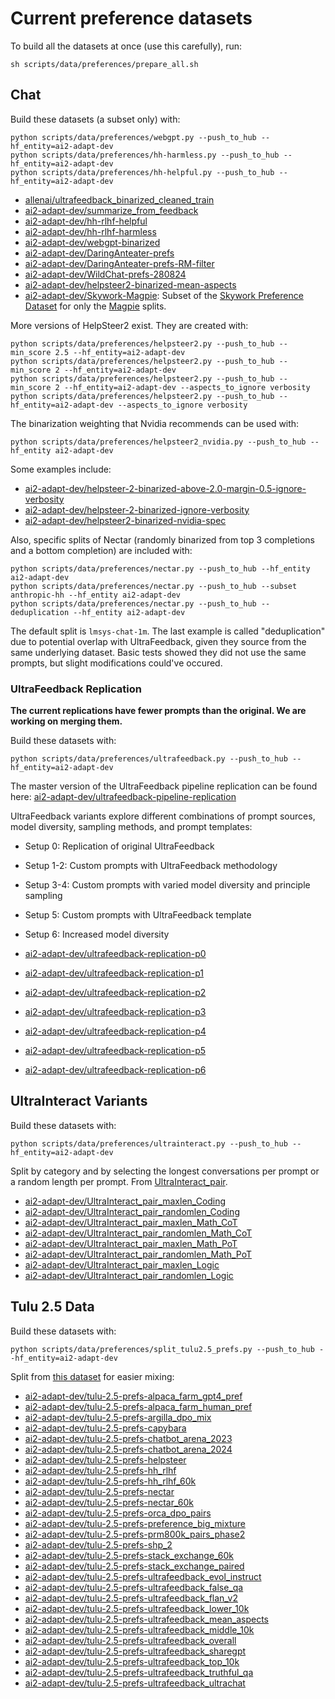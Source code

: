 # Current preference datasets

To build all the datasets at once (use this carefully), run:
```
sh scripts/data/preferences/prepare_all.sh
```

## Chat
Build these datasets (a subset only) with:
```
python scripts/data/preferences/webgpt.py --push_to_hub --hf_entity=ai2-adapt-dev
python scripts/data/preferences/hh-harmless.py --push_to_hub --hf_entity=ai2-adapt-dev
python scripts/data/preferences/hh-helpful.py --push_to_hub --hf_entity=ai2-adapt-dev
```
* [allenai/ultrafeedback_binarized_cleaned_train](https://huggingface.co/datasets/allenai/ultrafeedback_binarized_cleaned_train)
* [ai2-adapt-dev/summarize_from_feedback](https://huggingface.co/datasets/ai2-adapt-dev/summarize_from_feedback)
* [ai2-adapt-dev/hh-rlhf-helpful](https://huggingface.co/datasets/ai2-adapt-dev/hh-rlhf-helpful)
* [ai2-adapt-dev/hh-rlhf-harmless](https://huggingface.co/datasets/ai2-adapt-dev/hh-rlhf-harmless)
* [ai2-adapt-dev/webgpt-binarized](https://huggingface.co/datasets/ai2-adapt-dev/webgpt-binarized)
* [ai2-adapt-dev/DaringAnteater-prefs](https://huggingface.co/datasets/ai2-adapt-dev/DaringAnteater-prefs)
* [ai2-adapt-dev/DaringAnteater-prefs-RM-filter](https://huggingface.co/datasets/ai2-adapt-dev/DaringAnteater-prefs-RM-filter)
* [ai2-adapt-dev/WildChat-prefs-280824](https://huggingface.co/datasets/ai2-adapt-dev/WildChat-prefs-280824)
* [ai2-adapt-dev/helpsteer2-binarized-mean-aspects](https://huggingface.co/datasets/ai2-adapt-dev/helpsteer2-binarized-mean-aspects)
* [ai2-adapt-dev/Skywork-Magpie](https://huggingface.co/datasets/ai2-adapt-dev/Skywork-Magpie): Subset of the [Skywork Preference Dataset](https://huggingface.co/datasets/Skywork/Skywork-Reward-Preference-80K-v0.1) for only the [Magpie](https://arxiv.org/abs/2406.08464) splits.

More versions of HelpSteer2 exist. 
They are created with:
```
python scripts/data/preferences/helpsteer2.py --push_to_hub --min_score 2.5 --hf_entity=ai2-adapt-dev
python scripts/data/preferences/helpsteer2.py --push_to_hub --min_score 2 --hf_entity=ai2-adapt-dev
python scripts/data/preferences/helpsteer2.py --push_to_hub --min_score 2 --hf_entity=ai2-adapt-dev --aspects_to_ignore verbosity
python scripts/data/preferences/helpsteer2.py --push_to_hub --hf_entity=ai2-adapt-dev --aspects_to_ignore verbosity
```
The binarization weighting that Nvidia recommends can be used with:
```
python scripts/data/preferences/helpsteer2_nvidia.py --push_to_hub --hf_entity ai2-adapt-dev
```
Some examples include:
* [ai2-adapt-dev/helpsteer-2-binarized-above-2.0-margin-0.5-ignore-verbosity](https://huggingface.co/datasets/ai2-adapt-dev/helpsteer-2-binarized-above-2.0-margin-0.5-ignore-verbosity)
* [ai2-adapt-dev/helpsteer-2-binarized-ignore-verbosity](https://huggingface.co/datasets/ai2-adapt-dev/helpsteer-2-binarized-ignore-verbosity)
* [ai2-adapt-dev/helpsteer2-binarized-nvidia-spec](https://huggingface.co/datasets/ai2-adapt-dev/helpsteer2-binarized-nvidia-spec)

Also, specific splits of Nectar (randomly binarized from top 3 completions and a bottom completion) are included with:
```
python scripts/data/preferences/nectar.py --push_to_hub --hf_entity ai2-adapt-dev
python scripts/data/preferences/nectar.py --push_to_hub --subset anthropic-hh --hf_entity ai2-adapt-dev
python scripts/data/preferences/nectar.py --push_to_hub --deduplication --hf_entity ai2-adapt-dev
```
The default split is `lmsys-chat-1m`.
The last example is called "deduplication" due to potential overlap with UltraFeedback, given they source from the same underlying dataset. Basic tests showed they did not use the same prompts, but slight modifications could've occured.

### UltraFeedback Replication

**The current replications have fewer prompts than the original. We are working on merging them.**

Build these datasets with:
```
python scripts/data/preferences/ultrafeedback.py --push_to_hub --hf_entity=ai2-adapt-dev
```
The master version of the UltraFeedback pipeline replication can be found here:
[ai2-adapt-dev/ultrafeedback-pipeline-replication](https://huggingface.co/datasets/ai2-adapt-dev/ultrafeedback-pipeline-replication)

UltraFeedback variants explore different combinations of prompt sources, model diversity, sampling methods, and prompt templates:

- Setup 0: Replication of original UltraFeedback
- Setup 1-2: Custom prompts with UltraFeedback methodology
- Setup 3-4: Custom prompts with varied model diversity and principle sampling
- Setup 5: Custom prompts with UltraFeedback template
- Setup 6: Increased model diversity

- [ai2-adapt-dev/ultrafeedback-replication-p0](https://huggingface.co/datasets/ai2-adapt-dev/ultrafeedback-replication-p0)
- [ai2-adapt-dev/ultrafeedback-replication-p1](https://huggingface.co/datasets/ai2-adapt-dev/ultrafeedback-replication-p1)
- [ai2-adapt-dev/ultrafeedback-replication-p2](https://huggingface.co/datasets/ai2-adapt-dev/ultrafeedback-replication-p2)
- [ai2-adapt-dev/ultrafeedback-replication-p3](https://huggingface.co/datasets/ai2-adapt-dev/ultrafeedback-replication-p3)
- [ai2-adapt-dev/ultrafeedback-replication-p4](https://huggingface.co/datasets/ai2-adapt-dev/ultrafeedback-replication-p4)
- [ai2-adapt-dev/ultrafeedback-replication-p5](https://huggingface.co/datasets/ai2-adapt-dev/ultrafeedback-replication-p5)
- [ai2-adapt-dev/ultrafeedback-replication-p6](https://huggingface.co/datasets/ai2-adapt-dev/ultrafeedback-replication-p6)

## UltraInteract Variants
Build these datasets with:
```
python scripts/data/preferences/ultrainteract.py --push_to_hub --hf_entity=ai2-adapt-dev
```
Split by category and by selecting the longest conversations per prompt or a random length per prompt.
From [UltraInteract_pair](https://huggingface.co/datasets/openbmb/UltraInteract_pair).

* [ai2-adapt-dev/UltraInteract_pair_maxlen_Coding](https://huggingface.co/datasets/ai2-adapt-dev/UltraInteract_pair_maxlen_Coding)
* [ai2-adapt-dev/UltraInteract_pair_randomlen_Coding](https://huggingface.co/datasets/ai2-adapt-dev/UltraInteract_pair_randomlen_Coding)
* [ai2-adapt-dev/UltraInteract_pair_maxlen_Math_CoT](https://huggingface.co/datasets/ai2-adapt-dev/UltraInteract_pair_maxlen_Math_CoT)
* [ai2-adapt-dev/UltraInteract_pair_randomlen_Math_CoT](https://huggingface.co/datasets/ai2-adapt-dev/UltraInteract_pair_randomlen_Math_CoT)
* [ai2-adapt-dev/UltraInteract_pair_maxlen_Math_PoT](https://huggingface.co/datasets/ai2-adapt-dev/UltraInteract_pair_maxlen_Math_PoT)
* [ai2-adapt-dev/UltraInteract_pair_randomlen_Math_PoT](https://huggingface.co/datasets/ai2-adapt-dev/UltraInteract_pair_randomlen_Math_PoT)
* [ai2-adapt-dev/UltraInteract_pair_maxlen_Logic](https://huggingface.co/datasets/ai2-adapt-dev/UltraInteract_pair_maxlen_Logic)
* [ai2-adapt-dev/UltraInteract_pair_randomlen_Logic](https://huggingface.co/datasets/ai2-adapt-dev/UltraInteract_pair_randomlen_Logic)

## Tulu 2.5 Data
Build these datasets with:
```
python scripts/data/preferences/split_tulu2.5_prefs.py --push_to_hub --hf_entity=ai2-adapt-dev

```
Split from [this dataset](https://huggingface.co/datasets/allenai/tulu-2.5-preference-data) for easier mixing:
* [ai2-adapt-dev/tulu-2.5-prefs-alpaca_farm_gpt4_pref](https://huggingface.co/datasets/ai2-adapt-dev/tulu-2.5-prefs-alpaca_farm_gpt4_pref)
* [ai2-adapt-dev/tulu-2.5-prefs-alpaca_farm_human_pref](https://huggingface.co/datasets/ai2-adapt-dev/tulu-2.5-prefs-alpaca_farm_human_pref)
* [ai2-adapt-dev/tulu-2.5-prefs-argilla_dpo_mix](https://huggingface.co/datasets/ai2-adapt-dev/tulu-2.5-prefs-argilla_dpo_mix)
* [ai2-adapt-dev/tulu-2.5-prefs-capybara](https://huggingface.co/datasets/ai2-adapt-dev/tulu-2.5-prefs-capybara)
* [ai2-adapt-dev/tulu-2.5-prefs-chatbot_arena_2023](https://huggingface.co/datasets/ai2-adapt-dev/tulu-2.5-prefs-chatbot_arena_2023)
* [ai2-adapt-dev/tulu-2.5-prefs-chatbot_arena_2024](https://huggingface.co/datasets/ai2-adapt-dev/tulu-2.5-prefs-chatbot_arena_2024)
* [ai2-adapt-dev/tulu-2.5-prefs-helpsteer](https://huggingface.co/datasets/ai2-adapt-dev/tulu-2.5-prefs-helpsteer)
* [ai2-adapt-dev/tulu-2.5-prefs-hh_rlhf](https://huggingface.co/datasets/ai2-adapt-dev/tulu-2.5-prefs-hh_rlhf)
* [ai2-adapt-dev/tulu-2.5-prefs-hh_rlhf_60k](https://huggingface.co/datasets/ai2-adapt-dev/tulu-2.5-prefs-hh_rlhf_60k)
* [ai2-adapt-dev/tulu-2.5-prefs-nectar](https://huggingface.co/datasets/ai2-adapt-dev/tulu-2.5-prefs-nectar)
* [ai2-adapt-dev/tulu-2.5-prefs-nectar_60k](https://huggingface.co/datasets/ai2-adapt-dev/tulu-2.5-prefs-nectar_60k)
* [ai2-adapt-dev/tulu-2.5-prefs-orca_dpo_pairs](https://huggingface.co/datasets/ai2-adapt-dev/tulu-2.5-prefs-orca_dpo_pairs)
* [ai2-adapt-dev/tulu-2.5-prefs-preference_big_mixture](https://huggingface.co/datasets/ai2-adapt-dev/tulu-2.5-prefs-preference_big_mixture)
* [ai2-adapt-dev/tulu-2.5-prefs-prm800k_pairs_phase2](https://huggingface.co/datasets/ai2-adapt-dev/tulu-2.5-prefs-prm800k_pairs_phase2)
* [ai2-adapt-dev/tulu-2.5-prefs-shp_2](https://huggingface.co/datasets/ai2-adapt-dev/tulu-2.5-prefs-shp_2)
* [ai2-adapt-dev/tulu-2.5-prefs-stack_exchange_60k](https://huggingface.co/datasets/ai2-adapt-dev/tulu-2.5-prefs-stack_exchange_60k)
* [ai2-adapt-dev/tulu-2.5-prefs-stack_exchange_paired](https://huggingface.co/datasets/ai2-adapt-dev/tulu-2.5-prefs-stack_exchange_paired)
* [ai2-adapt-dev/tulu-2.5-prefs-ultrafeedback_evol_instruct](https://huggingface.co/datasets/ai2-adapt-dev/tulu-2.5-prefs-ultrafeedback_evol_instruct)
* [ai2-adapt-dev/tulu-2.5-prefs-ultrafeedback_false_qa](https://huggingface.co/datasets/ai2-adapt-dev/tulu-2.5-prefs-ultrafeedback_false_qa)
* [ai2-adapt-dev/tulu-2.5-prefs-ultrafeedback_flan_v2](https://huggingface.co/datasets/ai2-adapt-dev/tulu-2.5-prefs-ultrafeedback_flan_v2)
* [ai2-adapt-dev/tulu-2.5-prefs-ultrafeedback_lower_10k](https://huggingface.co/datasets/ai2-adapt-dev/tulu-2.5-prefs-ultrafeedback_lower_10k)
* [ai2-adapt-dev/tulu-2.5-prefs-ultrafeedback_mean_aspects](https://huggingface.co/datasets/ai2-adapt-dev/tulu-2.5-prefs-ultrafeedback_mean_aspects)
* [ai2-adapt-dev/tulu-2.5-prefs-ultrafeedback_middle_10k](https://huggingface.co/datasets/ai2-adapt-dev/tulu-2.5-prefs-ultrafeedback_middle_10k)
* [ai2-adapt-dev/tulu-2.5-prefs-ultrafeedback_overall](https://huggingface.co/datasets/ai2-adapt-dev/tulu-2.5-prefs-ultrafeedback_overall)
* [ai2-adapt-dev/tulu-2.5-prefs-ultrafeedback_sharegpt](https://huggingface.co/datasets/ai2-adapt-dev/tulu-2.5-prefs-ultrafeedback_sharegpt)
* [ai2-adapt-dev/tulu-2.5-prefs-ultrafeedback_top_10k](https://huggingface.co/datasets/ai2-adapt-dev/tulu-2.5-prefs-ultrafeedback_top_10k)
* [ai2-adapt-dev/tulu-2.5-prefs-ultrafeedback_truthful_qa](https://huggingface.co/datasets/ai2-adapt-dev/tulu-2.5-prefs-ultrafeedback_truthful_qa)
* [ai2-adapt-dev/tulu-2.5-prefs-ultrafeedback_ultrachat](https://huggingface.co/datasets/ai2-adapt-dev/tulu-2.5-prefs-ultrafeedback_ultrachat)


